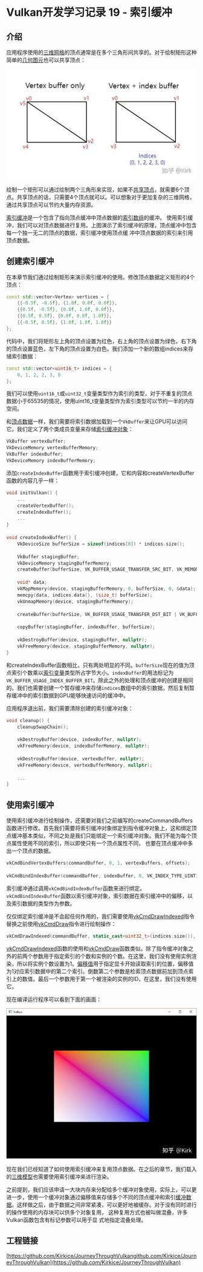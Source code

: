 # Vulkan开发学习记录 19 - 索引缓冲

## 介绍

应用程序使用的[三维网格](https://zhida.zhihu.com/search?content_id=220908832&content_type=Article&match_order=1&q=三维网格&zhida_source=entity)的顶点通常是在多个三角形间共享的。对于绘制矩形这种简单的[几何图元](https://zhida.zhihu.com/search?content_id=220908832&content_type=Article&match_order=1&q=几何图元&zhida_source=entity)也可以共享顶点：

![img](./assets/v2-f9b0cd8c6f5e1dd82916a731c4d09787_1440w.jpg)

绘制一个矩形可以通过绘制两个三角形来实现，如果不[共享顶点](https://zhida.zhihu.com/search?content_id=220908832&content_type=Article&match_order=2&q=共享顶点&zhida_source=entity)，就需要6个顶点。共享顶点的话，只需要4个顶点就可以。可以想象对于更加复杂的三维网格，通过共享顶点可以节约大量内存资源。

[索引缓冲](https://zhida.zhihu.com/search?content_id=220908832&content_type=Article&match_order=1&q=索引缓冲&zhida_source=entity)是一个包含了指向顶点缓冲中顶点数据的[索引数组](https://zhida.zhihu.com/search?content_id=220908832&content_type=Article&match_order=1&q=索引数组&zhida_source=entity)的缓冲。 使用索引缓冲，我们可以对顶点数据进行复用。上图演示了索引缓冲的原理，顶点缓冲中包含每一个独一无二的顶点的数据，索引缓冲使用顶点缓 冲中顶点数据的索引来引用顶点数据。

## 创建索引缓冲

在本章节我们通过绘制矩形来演示索引缓冲的使用。修改顶点数据定义矩形的4个顶点：

```cpp
const std::vector<Vertex> vertices = {
    {{-0.5f, -0.5f}, {1.0f, 0.0f, 0.0f}},
    {{0.5f, -0.5f}, {0.0f, 1.0f, 0.0f}},
    {{0.5f, 0.5f}, {0.0f, 0.0f, 1.0f}},
    {{-0.5f, 0.5f}, {1.0f, 1.0f, 1.0f}}
};
```

代码中，我们将矩形左上角的顶点设置为红色，右上角的顶点设置为绿色，右下角的顶点设置蓝色，左下角的顶点设置为白色。我们添加一个新的数组indices来存储索引数据：

```cpp
const std::vector<uint16_t> indices = {
    0, 1, 2, 2, 3, 0
};
```

我们可以使用`uint16_t`或`uint32_t`变量类型作为索引的类型，对于不重复的顶点数据小于65535的情况，使用uint16_t变量类型作为索引类型可以节约一半的内存空间。

和[顶点数据](https://zhida.zhihu.com/search?content_id=220908832&content_type=Article&match_order=7&q=顶点数据&zhida_source=entity)一样，我们需要将索引数据加载到一个`VkBuffer`来让GPU可以访问它。我们定义了两个类成员变量来存储[索引缓冲对象](https://zhida.zhihu.com/search?content_id=220908832&content_type=Article&match_order=1&q=索引缓冲对象&zhida_source=entity)：

```cpp
VkBuffer vertexBuffer;
VkDeviceMemory vertexBufferMemory;
VkBuffer indexBuffer;
VkDeviceMemory indexBufferMemory;
```

添加`createIndexBuffer`函数用于索引缓冲创建，它和内容和createVertexBuffer函数的内容几乎一样：

```cpp
void initVulkan() {
    ...
    createVertexBuffer();
    createIndexBuffer();
    ...
}

void createIndexBuffer() {
    VkDeviceSize bufferSize = sizeof(indices[0]) * indices.size();

    VkBuffer stagingBuffer;
    VkDeviceMemory stagingBufferMemory;
    createBuffer(bufferSize, VK_BUFFER_USAGE_TRANSFER_SRC_BIT, VK_MEMORY_PROPERTY_HOST_VISIBLE_BIT | VK_MEMORY_PROPERTY_HOST_COHERENT_BIT, stagingBuffer, stagingBufferMemory);

    void* data;
    vkMapMemory(device, stagingBufferMemory, 0, bufferSize, 0, &data);
    memcpy(data, indices.data(), (size_t) bufferSize);
    vkUnmapMemory(device, stagingBufferMemory);

    createBuffer(bufferSize, VK_BUFFER_USAGE_TRANSFER_DST_BIT | VK_BUFFER_USAGE_INDEX_BUFFER_BIT, VK_MEMORY_PROPERTY_DEVICE_LOCAL_BIT, indexBuffer, indexBufferMemory);

    copyBuffer(stagingBuffer, indexBuffer, bufferSize);

    vkDestroyBuffer(device, stagingBuffer, nullptr);
    vkFreeMemory(device, stagingBufferMemory, nullptr);
}
```

和createIndexBuffer函数相比，只有两处明显的不同。`bufferSize`现在的值为顶点索引个数乘以[索引变量](https://zhida.zhihu.com/search?content_id=220908832&content_type=Article&match_order=1&q=索引变量&zhida_source=entity)类型所占字节大小。`indexBuffer`的用法标记为`VK_BUFFER_USAGE_INDEX_BUFFER_BIT`。除此之外的处理和顶点缓冲的创建是相同的。我们也需要创建一个暂存缓冲来存储`indices`数组中的索引数据，然后复制暂存缓冲中的索引数据到GPU能够快速访问的缓冲中。

应用程序退出前，我们需要清除创建的索引缓冲对象：

```cpp
void cleanup() {
    cleanupSwapChain();

    vkDestroyBuffer(device, indexBuffer, nullptr);
    vkFreeMemory(device, indexBufferMemory, nullptr);

    vkDestroyBuffer(device, vertexBuffer, nullptr);
    vkFreeMemory(device, vertexBufferMemory, nullptr);

    ...
}
```

## 使用索引缓冲

使用索引缓冲进行绘制操作，还需要对我们之前编写的createCommandBuffers函数进行修改。首先我们需要将索引缓冲对象绑定到指令缓冲对象上，这和绑定顶点缓冲基本类似，不同之处是我们只能绑定一个索引缓冲对象。我们不能为每个顶点属性使用不同的索引，所以即使只有一个顶点属性不同， 也要在顶点缓冲中多出一个顶点的数据。

```cpp
vkCmdBindVertexBuffers(commandBuffer, 0, 1, vertexBuffers, offsets);

vkCmdBindIndexBuffer(commandBuffer, indexBuffer, 0, VK_INDEX_TYPE_UINT16);
```

索引缓冲通过调用`vkCmdBindIndexBuffer`函数来进行绑定。`vkCmdBindIndexBuffer`函数以索引缓冲对象，索引数据在索引缓冲中的偏移，以及索引数据的类型作为参数。

仅仅绑定索引缓冲是不会起任何作用的，我们需要使用[vkCmdDrawIndexed](https://link.zhihu.com/?target=https%3A//www.khronos.org/registry/vulkan/specs/1.0/man/html/vkCmdDrawIndexed.html)指令替换之前使用[vkCmdDraw](https://link.zhihu.com/?target=https%3A//www.khronos.org/registry/vulkan/specs/1.0/man/html/vkCmdDraw.html)指令进行绘制操作：

```cpp
vkCmdDrawIndexed(commandBuffer, static_cast<uint32_t>(indices.size()), 1, 0, 0, 0);
```

[vkCmdDrawIndexed](https://link.zhihu.com/?target=https%3A//www.khronos.org/registry/vulkan/specs/1.0/man/html/vkCmdDrawIndexed.html)函数的使用和[vkCmdDraw](https://link.zhihu.com/?target=https%3A//www.khronos.org/registry/vulkan/specs/1.0/man/html/vkCmdDraw.html)函数类似。除了指令缓冲对象之外的前两个参数用于指定索引的个数和实例的个数。在这里，我们没有使用实例渲染，所以将实例个数设置为1。[偏移值](https://zhida.zhihu.com/search?content_id=220908832&content_type=Article&match_order=1&q=偏移值&zhida_source=entity)用于指定显卡开始读取索引的位置，偏移值为1对应索引数据中的第二个索引。倒数第二个参数是检索顶点数据前加到顶点索引上的数值。最后一个参数用于第一个被渲染的实例的ID，在这里，我们没有使用它。

现在编译运行程序可以看到下面的画面：

![img](./assets/v2-71666d9943981c4559cd8b4abe976faa_1440w.jpg)

现在我们已经知道了如何使用索引缓冲来复用顶点数据。在之后的章节，我们载入的[三维模型](https://zhida.zhihu.com/search?content_id=220908832&content_type=Article&match_order=1&q=三维模型&zhida_source=entity)也需要使用索引缓冲来进行渲染。

之前提到，我们应该申请一大块内存来分配给多个缓冲对象使用，实际上，可以更进一步，使用一个缓冲对象通过偏移值来存储多个不同的顶点缓冲和索引[缓冲数据](https://zhida.zhihu.com/search?content_id=220908832&content_type=Article&match_order=1&q=缓冲数据&zhida_source=entity)。这样做之后，由于数据之间非常紧凑，可以更好地被缓存。对于没有同时进行的操作使用的内存块可以供多个对象复用， 这种复用方式也被叫做混叠，许多Vulkan函数包含有标记参数可以用于显 式地指定混叠处理。

## 工程链接

[https://github.com/Kirkice/JourneyThroughVulkangithub.com/Kirkice/JourneyThroughVulkan](https://github.com/Kirkice/JourneyThroughVulkan)

